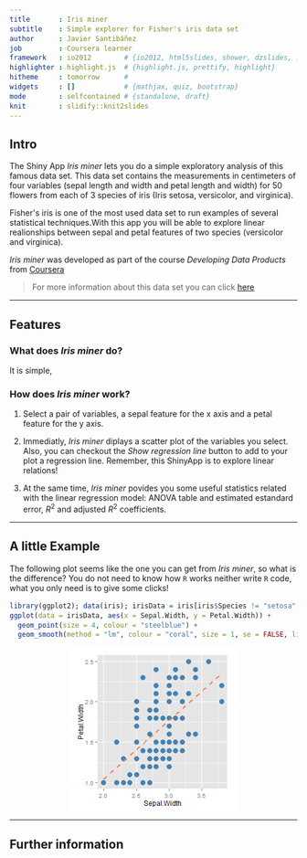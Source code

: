 ```yaml
---
title       : Iris miner
subtitle    : Simple explorer for Fisher's iris data set
author      : Javier Santibáñez
job         : Coursera learner
framework   : io2012        # {io2012, html5slides, shower, dzslides, ...}
highlighter : highlight.js  # {highlight.js, prettify, highlight}
hitheme     : tomorrow      # 
widgets     : []            # {mathjax, quiz, bootstrap}
mode        : selfcontained # {standalone, draft}
knit        : slidify::knit2slides
---
```


## Intro

The Shiny App *Iris miner* lets you do a simple exploratory analysis of this famous data set. This data set contains  the measurements in centimeters of four variables (sepal length and width and petal length and width) for 50 flowers from each of 3 species of iris (Iris setosa, versicolor, and virginica).

Fisher's iris is one of the most used data set to run examples of several statistical techniques.With this app you will be able to explore linear realionships between sepal and petal features of two species (versicolor and virginica).

*Iris miner* was developed as part of the course *Developing Data Products* from [Coursera](https://www.coursera.org)

 > For more information about this data set you can click [here](https://en.wikipedia.org/wiki/Iris_flower_data_set) 

---

## Features

### What does *Iris miner* do?

It is simple, 

### How does *Iris miner* work?

1. Select a pair of variables, a sepal feature for the x axis and a petal feature for the y axis.

2. Immediatly, *Iris miner* diplays a scatter plot of the variables you select. Also, you can checkout the *Show regression line* button to add to your plot a regression line. Remember, this ShinyApp is to explore linear relations!

3. At the same time, *Iris miner* povides you some useful statistics related with the linear regression model: ANOVA table and estimated estandard error, $R^2$ and adjusted $R^2$ coefficients. 

---

## A little Example

The following plot seems like the one you can get from *Iris miner*, so what is the difference? You do not need to know how `R` works neither write `R` code, what you only need is to give some clicks! 


```r
library(ggplot2); data(iris); irisData = iris[iris$Species != "setosa",]
ggplot(data = irisData, aes(x = Sepal.Width, y = Petal.Width)) +
  geom_point(size = 4, colour = "steelblue") +
  geom_smooth(method = "lm", colour = "coral", size = 1, se = FALSE, linetype = 2)
```

<img src="assets/fig/unnamed-chunk-1-1.png" title="plot of chunk unnamed-chunk-1" alt="plot of chunk unnamed-chunk-1" style="display: block; margin: auto;" />

---

## Further information

